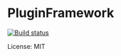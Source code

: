 # PluginFramework

[![Build status](https://ci.appveyor.com/api/projects/status/tkop5jnwdqbhuwf5?svg=true)](https://ci.appveyor.com/project/katahiromz/pluginframework)

License: MIT
